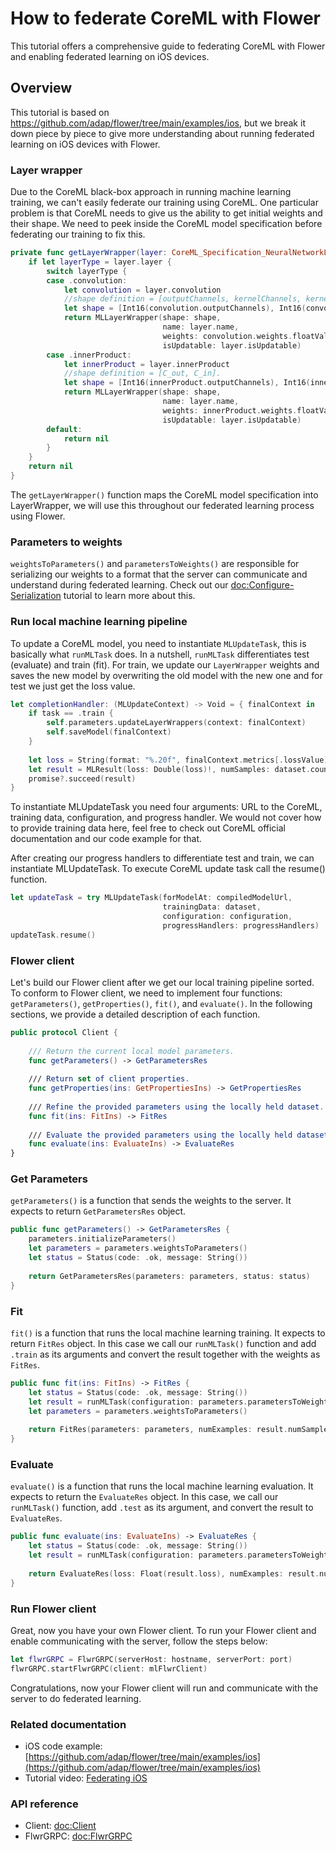 # How to federate CoreML with Flower

This tutorial offers a comprehensive guide to federating CoreML with Flower and enabling federated learning on iOS devices.

## Overview

This tutorial is based on https://github.com/adap/flower/tree/main/examples/ios, but we break it down piece by piece to give more understanding about running federated learning on iOS devices with Flower.

### Layer wrapper

Due to the CoreML black-box approach in running machine learning training, we can't easily federate our training using CoreML. One particular problem is that CoreML needs to give us the ability to get initial weights and their shape. We need to peek inside the CoreML model specification before federating our training to fix this.

```swift
private func getLayerWrapper(layer: CoreML_Specification_NeuralNetworkLayer) -> MLLayerWrapper? {
    if let layerType = layer.layer {
        switch layerType {
        case .convolution:
            let convolution = layer.convolution
            //shape definition = [outputChannels, kernelChannels, kernelHeight, kernelWidth]
            let shape = [Int16(convolution.outputChannels), Int16(convolution.kernelChannels), Int16(convolution.kernelSize[0]), Int16(convolution.kernelSize[1])]
            return MLLayerWrapper(shape: shape,
                                  name: layer.name,
                                  weights: convolution.weights.floatValue,
                                  isUpdatable: layer.isUpdatable)
        case .innerProduct:
            let innerProduct = layer.innerProduct
            //shape definition = [C_out, C_in].
            let shape = [Int16(innerProduct.outputChannels), Int16(innerProduct.inputChannels)]
            return MLLayerWrapper(shape: shape,
                                  name: layer.name,
                                  weights: innerProduct.weights.floatValue,
                                  isUpdatable: layer.isUpdatable)
        default:
            return nil
        }
    }
    return nil
}
```

The `getLayerWrapper()` function maps the CoreML model specification into LayerWrapper, we will use this throughout our federated learning process using Flower.

### Parameters to weights

`weightsToParameters()` and `parametersToWeights()` are responsible for serializing our weights to a format that the server can communicate and understand during federated learning. Check out our <doc:Configure-Serialization> tutorial to learn more about this.


### Run local machine learning pipeline

To update a CoreML model, you need to instantiate `MLUpdateTask`, this is basically what `runMLTask` does. In a nutshell, `runMLTask` differentiates test (evaluate) and train (fit). For train, we update our `LayerWrapper` weights and saves the new model by overwriting the old model with the new one and for test we just get the loss value. 

```swift
let completionHandler: (MLUpdateContext) -> Void = { finalContext in
    if task == .train {
        self.parameters.updateLayerWrappers(context: finalContext)
        self.saveModel(finalContext)
    }
    
    let loss = String(format: "%.20f", finalContext.metrics[.lossValue] as! Double)
    let result = MLResult(loss: Double(loss)!, numSamples: dataset.count, accuracy: (1.0 - Double(loss)!) * 100)
    promise?.succeed(result)
}
```

To instantiate MLUpdateTask you need four arguments: URL to the CoreML, training data, configuration, and progress handler. We would not cover how to provide training data here, feel free to check out CoreML official documentation and our code example for that.

After creating our progress handlers to differentiate test and train, we can instantiate MLUpdateTask. To execute CoreML update task call the resume() function.

```swift
let updateTask = try MLUpdateTask(forModelAt: compiledModelUrl,
                                  trainingData: dataset,
                                  configuration: configuration,
                                  progressHandlers: progressHandlers)
updateTask.resume()
```

### Flower client

Let's build our Flower client after we get our local training pipeline sorted. To conform to Flower client, we need to implement four functions: `getParameters()`, `getProperties()`, `fit()`, and `evaluate()`. In the following sections, we provide a detailed description of each function.

```swift
public protocol Client {
    
    /// Return the current local model parameters.
    func getParameters() -> GetParametersRes
    
    /// Return set of client properties.
    func getProperties(ins: GetPropertiesIns) -> GetPropertiesRes
    
    /// Refine the provided parameters using the locally held dataset.
    func fit(ins: FitIns) -> FitRes
    
    /// Evaluate the provided parameters using the locally held dataset.
    func evaluate(ins: EvaluateIns) -> EvaluateRes
}
```

### Get Parameters

`getParameters()` is a function that sends the weights to the server. It expects to return `GetParametersRes` object.

```swift
public func getParameters() -> GetParametersRes {
    parameters.initializeParameters()
    let parameters = parameters.weightsToParameters()
    let status = Status(code: .ok, message: String())
    
    return GetParametersRes(parameters: parameters, status: status)
}
```

### Fit

`fit()` is a function that runs the local machine learning training. It expects to return `FitRes` object. In this case we call our `runMLTask()` function and add `.train` as its arguments and convert the result together with the weights as `FitRes`.

```swift
public func fit(ins: FitIns) -> FitRes {
    let status = Status(code: .ok, message: String())
    let result = runMLTask(configuration: parameters.parametersToWeights(parameters: ins.parameters), task: .train)
    let parameters = parameters.weightsToParameters()
    
    return FitRes(parameters: parameters, numExamples: result.numSamples, status: status)
}
```

### Evaluate

`evaluate()` is a function that runs the local machine learning evaluation. It expects to return the `EvaluateRes` object. In this case, we call our `runMLTask()` function, add `.test` as its argument, and convert the result to `EvaluateRes`.

```swift
public func evaluate(ins: EvaluateIns) -> EvaluateRes {
    let status = Status(code: .ok, message: String())
    let result = runMLTask(configuration: parameters.parametersToWeights(parameters: ins.parameters), task: .test)
    
    return EvaluateRes(loss: Float(result.loss), numExamples: result.numSamples, status: status)
}
```

### Run Flower client

Great, now you have your own Flower client. To run your Flower client and enable communicating with the server, follow the steps below:

```swift
let flwrGRPC = FlwrGRPC(serverHost: hostname, serverPort: port)
flwrGRPC.startFlwrGRPC(client: mlFlwrClient)
```

Congratulations, now your Flower client will run and communicate with the server to do federated learning.


### Related documentation
- iOS code example: [https://github.com/adap/flower/tree/main/examples/ios](https://github.com/adap/flower/tree/main/examples/ios)
- Tutorial video: [Federating iOS](https://www.youtube.com/watch?v=5v8hJhKDv20&pp=ygUOZmVkZXJhdGluZyBpb3M%3D)

### API reference
- Client: <doc:Client>
- FlwrGRPC: <doc:FlwrGRPC>
